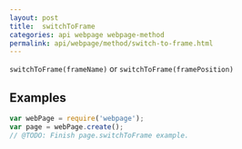 ```yaml
---
layout: post
title:  switchToFrame
categories: api webpage webpage-method
permalink: api/webpage/method/switch-to-frame.html
---
```


`switchToFrame(frameName)` or `switchToFrame(framePosition)`

## Examples

```javascript
var webPage = require('webpage');
var page = webPage.create();
// @TODO: Finish page.switchToFrame example.
```








